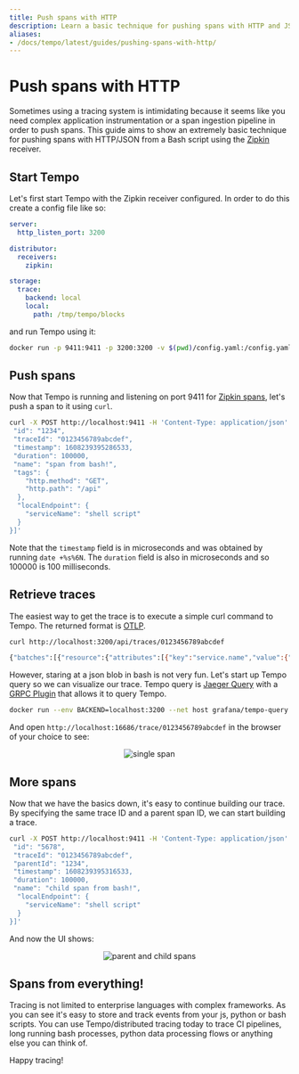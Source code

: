 ```yaml
---
title: Push spans with HTTP
description: Learn a basic technique for pushing spans with HTTP and JSON
aliases:
- /docs/tempo/latest/guides/pushing-spans-with-http/
---
```


# Push spans with HTTP

Sometimes using a tracing system is intimidating because it seems like you need complex application instrumentation
or a span ingestion pipeline in order to push spans.  This guide aims to show an extremely basic technique for
pushing spans with HTTP/JSON from a Bash script using the [Zipkin](https://zipkin.io/) receiver.

## Start Tempo

Let's first start Tempo with the Zipkin receiver configured.  In order to do this create a config file like so:

```yaml
server:
  http_listen_port: 3200

distributor:
  receivers:
    zipkin:

storage:
  trace:
    backend: local
    local:
      path: /tmp/tempo/blocks
```

and run Tempo using it:

```bash
docker run -p 9411:9411 -p 3200:3200 -v $(pwd)/config.yaml:/config.yaml grafana/tempo:latest -config.file /config.yaml
```

## Push spans

Now that Tempo is running and listening on port 9411 for [Zipkin spans](https://zipkin.io/zipkin-api/#/default/post_spans), let's push a span to it using `curl`.

```bash
curl -X POST http://localhost:9411 -H 'Content-Type: application/json' -d '[{
 "id": "1234",
 "traceId": "0123456789abcdef",
 "timestamp": 1608239395286533,
 "duration": 100000,
 "name": "span from bash!",
 "tags": {
    "http.method": "GET",
    "http.path": "/api"
  },
  "localEndpoint": {
    "serviceName": "shell script"
  }
}]'
```

Note that the `timestamp` field is in microseconds and was obtained by running `date +%s%6N`.  The `duration` field is also in microseconds and so 100000 is 100 milliseconds.

## Retrieve traces

The easiest way to get the trace is to execute a simple curl command to Tempo.  The returned format is [OTLP](https://github.com/open-telemetry/opentelemetry-proto/blob/main/opentelemetry/proto/trace/v1/trace.proto).

```bash
curl http://localhost:3200/api/traces/0123456789abcdef

{"batches":[{"resource":{"attributes":[{"key":"service.name","value":{"stringValue":"shell script"}}]},"instrumentationLibrarySpans":[{"spans":[{"traceId":"AAAAAAAAAAABI0VniavN7w==","spanId":"AAAAAAAAEjQ=","name":"span from bash!","startTimeUnixNano":"1608239395286533000","endTimeUnixNano":"1608239395386533000","attributes":[{"key":"http.path","value":{"stringValue":"/api"}},{"key":"http.method","value":{"stringValue":"GET"}}]}]}]}]}
```

However, staring at a json blob in bash is not very fun.  Let's start up Tempo query so we can visualize our trace.  Tempo query is [Jaeger Query](https://hub.docker.com/r/jaegertracing/jaeger-query/) with a [GRPC Plugin](https://github.com/jaegertracing/jaeger/tree/master/plugin/storage/grpc) that allows it to query Tempo.

```bash
docker run --env BACKEND=localhost:3200 --net host grafana/tempo-query:latest
```

And open `http://localhost:16686/trace/0123456789abcdef` in the browser of your choice to see:

<p align="center"><img src="../pushing-spans-with-http.png" alt="single span"></p>

## More spans

Now that we have the basics down, it's easy to continue building our trace.  By specifying the same trace ID and a parent span ID, we can start building a trace.

```bash
curl -X POST http://localhost:9411 -H 'Content-Type: application/json' -d '[{
 "id": "5678",
 "traceId": "0123456789abcdef",
 "parentId": "1234",
 "timestamp": 1608239395316533,
 "duration": 100000,
 "name": "child span from bash!",
  "localEndpoint": {
    "serviceName": "shell script"
  }
}]'
```

And now the UI shows:
<p align="center"><img src="../pushing-spans-with-http2.png" alt="parent and child spans"></p>

## Spans from everything!

Tracing is not limited to enterprise languages with complex frameworks.  As you can see it's easy to store and track events from your js, python or bash scripts.
You can use Tempo/distributed tracing today to trace CI pipelines, long running bash processes, python data processing flows or anything else
you can think of.

Happy tracing!
